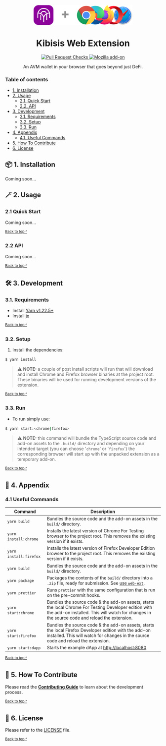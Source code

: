 <p align="center">
  <a href="https://kibis.is">
    <img alt="Kibisis & Browser logos" src="assets/logo.png" style="padding-top: 15px" height="64" />
  </a>
</p>

<h1 align="center">
  Kibisis Web Extension
</h1>

<p align="center">
  <a href="https://github.com/agoralabs-sh/kibisis-web-extension/actions/workflows/pull_request_checks.yml" target="_blank">
    <img src="https://github.com/agoralabs-sh/kibisis-web-extension/actions/workflows/pull_request_checks.yml/badge.svg" alt="Pull Request Checks" />
  </a>
  <a href="https://img.shields.io/amo/v/kibisis@kibis.is" target="_blank">
    <img src="https://img.shields.io/amo/v/kibisis@kibis.is" alt="Mozilla add-on" />
  </a>
</p>

<p align="center">
  An AVM wallet in your browser that goes beyond just DeFi.
</p>

### Table of contents

* [1. Installation](#-1-installation)
* [2. Usage](#-2-usage)
  * [2.1. Quick Start](#21-quick-start)
  * [2.2. API](#22-api)
* [3. Development](#-3-development)
  * [3.1. Requirements](#31-requirements)
  * [3.2. Setup](#32-setup)
  * [3.3. Run](#33-run)
* [4. Appendix](#-4-appendix)
  * [4.1. Useful Commands](#41-useful-commands)
* [5. How To Contribute](#-5-how-to-contribute)
* [6. License](#-6-license)

## 📦 1. Installation

Coming soon...

## 🪄 2. Usage

### 2.1 Quick Start

Coming soon...

<sup>[Back to top ^][table-of-contents]</sup>

### 2.2 API

Coming soon...

<sup>[Back to top ^][table-of-contents]</sup>

## 🛠 3. Development

### 3.1. Requirements

* Install [Yarn v1.22.5+][yarn]
* Install [jq][jq]

<sup>[Back to top ^][table-of-contents]</sup>

### 3.2. Setup

1. Install the dependencies:
```bash
$ yarn install
```

> ⚠️ **NOTE:** a couple of post install scripts will run that will download and install Chrome and Firefox browser binaries at the project root. These binaries will be used for running development versions of the extension.

<sup>[Back to top ^][table-of-contents]</sup>

### 3.3. Run


* To run simply use:
```bash
$ yarn start:<chrome|firefox>
```

> ⚠️ **NOTE:** this command will bundle the TypeScript source code and add-on assets to the `.build/` directory and depending on your intended target (you can choose '`chrome`' or '`firefox`') the corresponding browser will start up with the unpacked extension as a temporary add-on.

<sup>[Back to top ^][table-of-contents]</sup>

## 📑 4. Appendix

### 4.1 Useful Commands

| Command                | Description                                                                                                                                                                                            |
|------------------------|--------------------------------------------------------------------------------------------------------------------------------------------------------------------------------------------------------|
| `yarn build`           | Bundles the source code and the add-on assets in the `build/` directory.                                                                                                                               |
| `yarn install:chrome`  | Installs the latest version of Chrome For Testing browser to the project root. This removes the existing version if it exists.                                                                         |
| `yarn install:firefox` | Installs the latest version of Firefox Developer Edition browser to the project root. This removes the existing version if it exists.                                                                  |
| `yarn build`           | Bundles the source code and the add-on assets in the `build/` directory.                                                                                                                               |
| `yarn package`         | Packages the contents of the `build/` directory into a `.zip` file, ready for submission. See [use `web-ext`][use-web-ext].                                                                            |
| `yarn prettier`        | Runs `prettier` with the same configuration that is run on the pre-commit hooks.                                                                                                                       |
| `yarn start:chrome`    | Bundles the source code & the add-on assets, starts the local Chrome For Testing Developer edition with the add-on installed. This will watch for changes in the source code and reload the extension. |
| `yarn start:firefox`   | Bundles the source code & the add-on assets, starts the local Firefox Developer edition with the add-on installed. This will watch for changes in the source code and reload the extension.            |
| `yarn start:dapp`      | Starts the example dApp at [http://localhost:8080](http://localhost:8080)                                                                                                                              |

<sup>[Back to top ^][table-of-contents]</sup>

## 👏 5. How To Contribute

Please read the [**Contributing Guide**][contribute] to learn about the development process.

<sup>[Back to top ^][table-of-contents]</sup>

## 📄 6. License

Please refer to the [LICENSE][license] file.

<sup>[Back to top ^][table-of-contents]</sup>

<!-- Links -->
[contribute]: ./CONTRIBUTING.md
[jq]: https://github.com/jqlang/jq
[license]: ./LICENSE
[table-of-contents]: #table-of-contents
[use-web-ext]: https://extensionworkshop.com/documentation/develop/getting-started-with-web-ext/#using-web-ext-section
[yarn]: https://yarnpkg.com/
